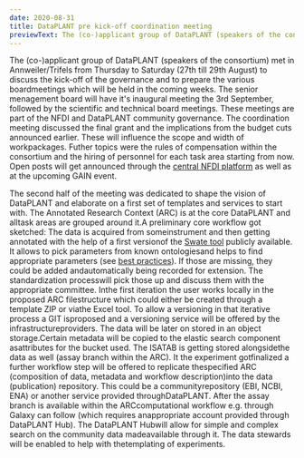 ```yaml
---
date: 2020-08-31
title: DataPLANT pre kick-off coordination meeting
previewText: The (co-)applicant group of DataPLANT (speakers of the consortium) met in Annweiler/Trifels from Thursday to Saturday (27th till 29th August) to discuss the kick-off  of the governance and to prepare the various boardmeetings which will be held in the coming weeks. The senior menagement board will have it's inaugural meeting the 3rd September, followed by the scientific and technical board meetings. These meetings are part of the NFDI and DataPLANT community governance. The coordination ...
---
```


The (co-)applicant group of DataPLANT (speakers of the consortium) met in Annweiler/Trifels from Thursday to Saturday (27th till 29th August) to discuss the kick-off  of the governance and to prepare the various boardmeetings which will be held in the coming weeks. The senior menagement board will have it's inaugural meeting the 3rd September, followed by the scientific and technical board meetings. These meetings are part of the NFDI and DataPLANT community governance. The coordination meeting discussed the final grant and the implications from the budget cuts announced earlier. These will influence the scope and width of workpackages. Futher topics were the rules of compensation within the consortium and the hiring of personnel for each task area starting from now. Open posts will get announced through the [central NFDI platform](https://www.nfdi.de/jobs) as well as at the upcoming GAIN event.

The second half of the meeting was dedicated to shape the vision of DataPLANT and elaborate on a first set of templates and services to start with. The Annotated Research Context (ARC) is at the core DataPLANT and alltask areas are grouped around it.A preliminary core workflow got sketched: The data is acquired from someinstrument and then getting annotated with the help of a first versionof the [Swate tool](https://github.com/nfdi4plants/Swate) publicly available. It allows to pick parameters from known ontologiesand helps to find appropriate parameters (see [best practices](https://github.com/nfdi4plants/AnnotationPrinciples)). If those are missing, they could be added andautomatically being recorded for extension. The standardization processwill pick those up and discuss them with the appropriate committee. Inthe first iteration the user works locally in the proposed ARC filestructure which could either be created through a template ZIP or viathe Excel tool. To allow a versioning in that iterative process a GIT isproposed and a versioning service will be offered by the infrastructureproviders. The data will be later on stored in an object storage.Certain metadata will be copied to the elastic search component asattributes for the bucket used. The ISATAB is getting stored alongsidethe data as well (assay branch within the ARC). It the experiment gotfinalized a further workflow step will be offered to replicate thespecified ARC (composition of data, metadata and workflow description)into the data (publication) repository. This could be a communityrepository (EBI, NCBI, ENA) or another service provided throughDataPLANT. After the assay branch is available within the ARCcomputational workflow e.g. through Galaxy can follow (which requires anappropriate account provided through DataPLANT Hub). The DataPLANT Hubwill allow for simple and complex search on the community data madeavailable through it. The data stewards will be enabled to help with thetemplating of experiments. 